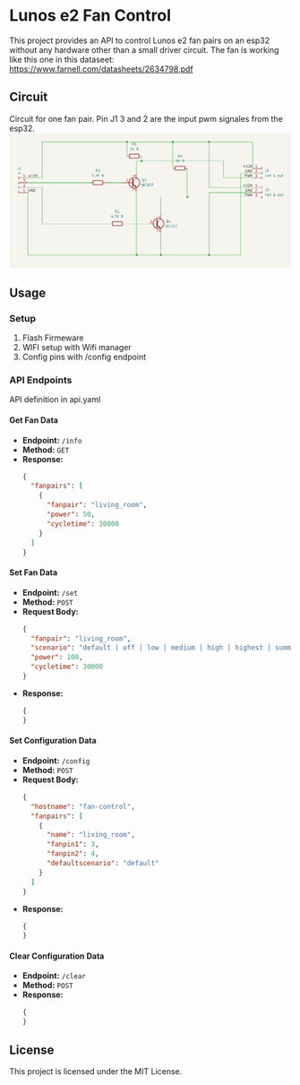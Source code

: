 # Lunos e2 Fan Control
This project provides an API to control Lunos e2 fan pairs on an esp32 without any hardware other than a small driver circuit. The fan is working like this one in this dataseet: https://www.farnell.com/datasheets/2634798.pdf

## Circuit
Circuit for one fan pair. Pin J1 3 and 2 are the input pwm signales from the esp32.
![circuit](https://github.com/kallelix/Fan-Control/blob/main/circuit_for_one_fan_pair.png?raw=true)

## Usage
### Setup
1. Flash Firmeware
2. WIFI setup with Wifi manager
3. Config pins with /config endpoint

### API Endpoints
API definition in api.yaml

#### Get Fan Data
- **Endpoint:** `/info`
- **Method:** `GET`
- **Response:**
  ```json
  {
    "fanpairs": [
      {
        "fanpair": "living_room",
        "power": 50,
        "cycletime": 30000
      }
    ]
  }
  ```

#### Set Fan Data
- **Endpoint:** `/set`
- **Method:** `POST`
- **Request Body:**
  ```json
  {
    "fanpair": "living_room",
    "scenario": "default | off | low | medium | high | highest | summer | out",
    "power": 100,
    "cycletime": 30000
  }
  ```
- **Response:**
  ```json
  {
  }
  ```

#### Set Configuration Data
- **Endpoint:** `/config`
- **Method:** `POST`
- **Request Body:**
  ```json
  {
    "hostname": "fan-control",
    "fanpairs": [
      {
        "name": "living_room",
        "fanpin1": 3,
        "fanpin2": 4,
        "defaultscenario": "default"
      }
    ]
  }
  ```
- **Response:**
  ```json
  {
  }
  ```

#### Clear Configuration Data
- **Endpoint:** `/clear`
- **Method:** `POST`
- **Response:**
  ```json
  {
  }
  ```

## License

This project is licensed under the MIT License.

